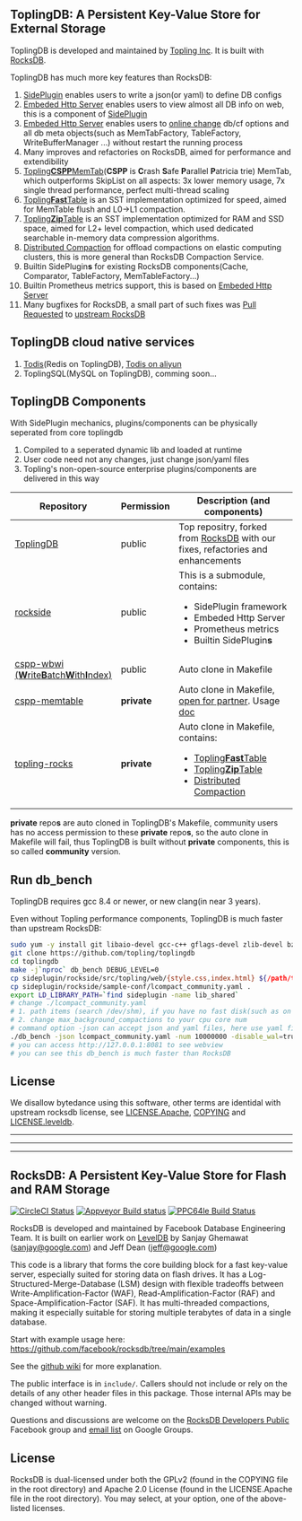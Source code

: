 ## ToplingDB: A Persistent Key-Value Store for External Storage
ToplingDB is developed and maintained by [Topling Inc](https://topling.cn). It is built with [RocksDB](https://github.com/facebook/rocksdb).

ToplingDB has much more key features than RocksDB:
1. [SidePlugin](https://github.com/topling/rockside/wiki) enables users to write a json(or yaml) to define DB configs
1. [Embeded Http Server](https://github.com/topling/rockside/wiki/WebView) enables users to view almost all DB info on web, this is a component of [SidePlugin](https://github.com/topling/rockside/wiki)
1. [Embeded Http Server](https://github.com/topling/rockside/wiki/WebView) enables users to [online change](https://github.com/topling/rockside/wiki/Online-Change-Options) db/cf options and all db meta objects(such as MemTabFactory, TableFactory, WriteBufferManager ...) without restart the running process
1. Many improves and refactories on RocksDB, aimed for performance and extendibility
1. [Topling**CSPP**MemTab](https://github.com/topling/rockside/wiki/ToplingCSPPMemTab)(**CSPP** is **C**rash **S**afe **P**arallel **P**atricia trie) MemTab, which outperforms SkipList on all aspects: 3x lower memory usage, 7x single thread performance, perfect multi-thread scaling
1. [Topling**Fast**Table](https://github.com/topling/rockside/wiki/ToplingFastTable) is an SST implementation optimized for speed, aimed for MemTable flush and L0->L1 compaction.
1. [Topling**Zip**Table](https://github.com/topling/rockside/wiki/ToplingZipTable) is an SST implementation optimized for RAM and SSD space, aimed for L2+ level compaction, which used dedicated searchable in-memory data compression algorithms.
1. [Distributed Compaction](https://github.com/topling/rockside/wiki/Distributed-Compaction) for offload compactions on elastic computing clusters, this is more general than RocksDB Compaction Service.
1. Builtin SidePlugin**s** for existing RocksDB components(Cache, Comparator, TableFactory, MemTableFactory...)
1. Builtin Prometheus metrics support, this is based on [Embeded Http Server](https://github.com/topling/rockside/wiki/WebView)
1. Many bugfixes for RocksDB, a small part of such fixes was [Pull Requested](https://github.com/facebook/rocksdb/pulls?q=is%3Apr+author%3Arockeet) to [upstream RocksDB](https://github.com/facebook/rocksdb)

## ToplingDB cloud native services
1. [Todis](https://github.com/topling/todis)(Redis on ToplingDB), [Todis on aliyun](https://topling.cn/products)
2. ToplingSQL(MySQL on ToplingDB), comming soon...

## ToplingDB Components
With SidePlugin mechanics, plugins/components can be physically seperated from core toplingdb
1. Compiled to a seperated dynamic lib and loaded at runtime
2. User code need not any changes, just change json/yaml files
3. Topling's non-open-source enterprise plugins/components are delivered in this way

 Repository    | Permission | Description (and components)
-------------- | ---------- | -----------
[ToplingDB](https://github.com/topling/toplingdb) | public | Top repositry, forked from [RocksDB](https://github.com/facebook/rocksdb) with our fixes, refactories and enhancements
[rockside](https://github.com/topling/rockside) | public | This is a submodule, contains:<ul><li>SidePlugin framework</li><li>Embeded Http Server</li><li>Prometheus metrics</li><li>Builtin SidePlugin**s**</li></ul>
[cspp-wbwi<br>(**W**rite**B**atch**W**ith**I**ndex)](https://github.com/topling/cspp-wbwi) | public | Auto clone in Makefile
[cspp-memtable](https://github.com/topling/cspp-memtable) | **private** | Auto clone in Makefile, [open for partner](https://github.com/topling/rockside/wiki/Topling-Partner). Usage [doc](https://github.com/topling/rockside/wiki/ToplingCSPPMemTab)
[topling-rocks](https://github.com/topling/topling-rocks) | **private** | Auto clone in Makefile, contains:<ul><li>[Topling**Fast**Table](https://github.com/topling/rockside/wiki/ToplingFastTable)</li><li>[Topling**Zip**Table](https://github.com/topling/rockside/wiki/ToplingZipTable)</li><li>[Distributed Compaction](https://github.com/topling/rockside/wiki/Distributed-Compaction)</li></ul>

**private** repo**s** are auto cloned in ToplingDB's Makefile, community users has no access permission to these **private** repo**s**, so the auto clone in Makefile will fail, thus ToplingDB is built without **private** components, this is so called **community** version.

## Run db_bench
ToplingDB requires gcc 8.4 or newer, or new clang(in near 3 years).

Even without Topling performance components, ToplingDB is much faster than upstream RocksDB:
```bash
sudo yum -y install git libaio-devel gcc-c++ gflags-devel zlib-devel bzip2-devel
git clone https://github.com/topling/toplingdb
cd toplingdb
make -j`nproc` db_bench DEBUG_LEVEL=0
cp sideplugin/rockside/src/topling/web/{style.css,index.html} ${/path/to/dbdir}
cp sideplugin/rockside/sample-conf/lcompact_community.yaml .
export LD_LIBRARY_PATH=`find sideplugin -name lib_shared`
# change ./lcompact_community.yaml
# 1. path items (search /dev/shm), if you have no fast disk(such as on a cloud server), use /dev/shm
# 2. change max_background_compactions to your cpu core num
# command option -json can accept json and yaml files, here use yaml file for more human readable
./db_bench -json lcompact_community.yaml -num 10000000 -disable_wal=true -value_size 2000 -benchmarks=fillrandom,readrandom -batch_size=10
# you can access http://127.0.0.1:8081 to see webview
# you can see this db_bench is much faster than RocksDB
```
## License
We disallow bytedance using this software, other terms are identidal with
upstream rocksdb license, see [LICENSE.Apache](LICENSE.Apache), [COPYING](COPYING) and
[LICENSE.leveldb](LICENSE.leveldb).

<hr/>
<hr/>
<hr/>

## RocksDB: A Persistent Key-Value Store for Flash and RAM Storage

[![CircleCI Status](https://circleci.com/gh/facebook/rocksdb.svg?style=svg)](https://circleci.com/gh/facebook/rocksdb)
[![Appveyor Build status](https://ci.appveyor.com/api/projects/status/fbgfu0so3afcno78/branch/main?svg=true)](https://ci.appveyor.com/project/Facebook/rocksdb/branch/main)
[![PPC64le Build Status](http://140-211-168-68-openstack.osuosl.org:8080/buildStatus/icon?job=rocksdb&style=plastic)](http://140-211-168-68-openstack.osuosl.org:8080/job/rocksdb)

RocksDB is developed and maintained by Facebook Database Engineering Team.
It is built on earlier work on [LevelDB](https://github.com/google/leveldb) by Sanjay Ghemawat (sanjay@google.com)
and Jeff Dean (jeff@google.com)

This code is a library that forms the core building block for a fast
key-value server, especially suited for storing data on flash drives.
It has a Log-Structured-Merge-Database (LSM) design with flexible tradeoffs
between Write-Amplification-Factor (WAF), Read-Amplification-Factor (RAF)
and Space-Amplification-Factor (SAF). It has multi-threaded compactions,
making it especially suitable for storing multiple terabytes of data in a
single database.

Start with example usage here: https://github.com/facebook/rocksdb/tree/main/examples

See the [github wiki](https://github.com/facebook/rocksdb/wiki) for more explanation.

The public interface is in `include/`.  Callers should not include or
rely on the details of any other header files in this package.  Those
internal APIs may be changed without warning.

Questions and discussions are welcome on the [RocksDB Developers Public](https://www.facebook.com/groups/rocksdb.dev/) Facebook group and [email list](https://groups.google.com/g/rocksdb) on Google Groups.

## License

RocksDB is dual-licensed under both the GPLv2 (found in the COPYING file in the root directory) and Apache 2.0 License (found in the LICENSE.Apache file in the root directory).  You may select, at your option, one of the above-listed licenses.
